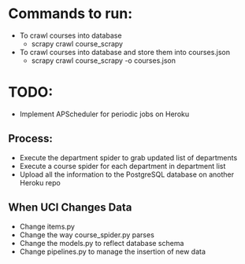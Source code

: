 # Commands to run:

  - To crawl courses into database
    - scrapy crawl course_scrapy  
  - To crawl courses into database and store them into courses.json
    - scrapy crawl course_scrapy -o courses.json

# TODO:

  - Implement APScheduler for periodic jobs on Heroku
  
## Process:

  - Execute the department spider to grab updated list of departments
  - Execute a course spider for each department in department list
  - Upload all the information to the PostgreSQL database on another Heroku repo

## When UCI Changes Data
  
  - Change items.py
  - Change the way course_spider.py parses
  - Change the models.py to reflect database schema
  - Change pipelines.py to manage the insertion of new data